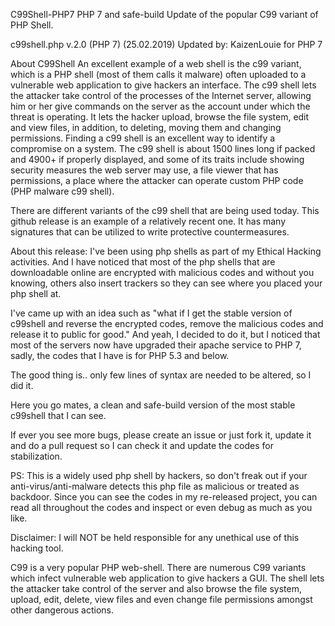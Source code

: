 C99Shell-PHP7
PHP 7 and safe-build Update of the popular C99 variant of PHP Shell.

c99shell.php v.2.0 (PHP 7) (25.02.2019) Updated by: KaizenLouie for PHP 7

About C99Shell
An excellent example of a web shell is the c99 variant, which is a PHP shell (most of them calls it malware) often uploaded to a vulnerable web application to give hackers an interface. The c99 shell lets the attacker take control of the processes of the Internet server, allowing him or her give commands on the server as the account under which the threat is operating. It lets the hacker upload, browse the file system, edit and view files, in addition, to deleting, moving them and changing permissions. Finding a c99 shell is an excellent way to identify a compromise on a system. The c99 shell is about 1500 lines long if packed and 4900+ if properly displayed, and some of its traits include showing security measures the web server may use, a file viewer that has permissions, a place where the attacker can operate custom PHP code (PHP malware c99 shell).

There are different variants of the c99 shell that are being used today. This github release is an example of a relatively recent one. It has many signatures that can be utilized to write protective countermeasures.

About this release:
I've been using php shells as part of my Ethical Hacking activities. And I have noticed that most of the php shells that are downloadable online are encrypted with malicious codes and without you knowing, others also insert trackers so they can see where you placed your php shell at.

I've came up with an idea such as "what if I get the stable version of c99shell and reverse the encrypted codes, remove the malicious codes and release it to public for good." And yeah, I decided to do it, but I noticed that most of the servers now have upgraded their apache service to PHP 7, sadly, the codes that I have is for PHP 5.3 and below.

The good thing is.. only few lines of syntax are needed to be altered, so I did it.

Here you go mates, a clean and safe-build version of the most stable c99shell that I can see.

If ever you see more bugs, please create an issue or just fork it, update it and do a pull request so I can check it and update the codes for stabilization.

PS:
This is a widely used php shell by hackers, so don't freak out if your anti-virus/anti-malware detects this php file as malicious or treated as backdoor. Since you can see the codes in my re-released project, you can read all throughout the codes and inspect or even debug as much as you like.

Disclaimer:
I will NOT be held responsible for any unethical use of this hacking tool.


C99 is a very popular PHP web-shell. There are numerous C99 variants which infect vulnerable web application to give hackers a GUI. The shell lets the attacker take control of the server and also browse the file system, upload, edit, delete, view files and even change file permissions amongst other dangerous actions.
